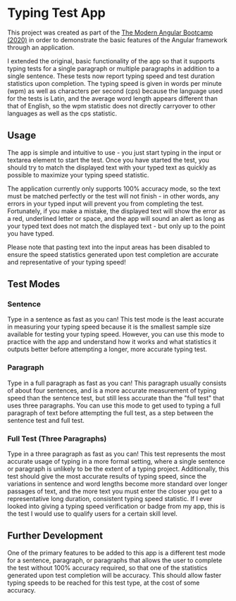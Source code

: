 # Typing Test App

This project was created as part of the [The Modern Angular Bootcamp (2020)](https://www.udemy.com/course/the-modern-angular-bootcamp/)
in order to demonstrate the basic features of the Angular framework through an application.

I extended the original, basic functionality of the app so that it supports
typing tests for a single paragraph or multiple paragraphs in addition to a
single sentence. These tests now report typing speed and test duration
statistics upon completion. The typing speed is given in words per minute (wpm)
as well as characters per second (cps) because the language used for the tests
is Latin, and the average word length appears different than that of English,
so the wpm statistic does not directly carryover to other languages as well as
the cps statistic.

## Usage

The app is simple and intuitive to use - you just start typing in the input
or textarea element to start the test. Once you have started the test, you
should try to match the displayed text with your typed text as quickly as
possible to maximize your typing speed statistic.

The application currently only supports 100% accuracy mode, so the text must be matched perfectly or the
test will not finish - in other words, any errors in your typed input will
prevent you from completing the test. Fortunately, if you make a mistake, the
displayed text will show the error as a red, underlined letter or space, and
the app will sound an alert as long as your typed text does not match the
displayed text - but only up to the point you have typed.

Please note that pasting text into the input areas has been disabled to
ensure the speed statistics generated upon test completion are accurate and
representative of your typing speed!

## Test Modes

### Sentence

Type in a sentence as fast as you can! This test mode is the least accurate in
measuring your typing speed because it is the smallest sample size available
for testing your typing speed. However, you can use this mode to practice with
the app and understand how it works and what statistics it outputs better
before attempting a longer, more accurate typing test.

### Paragraph

Type in a full paragraph as fast as you can! This paragraph usually consists
of about four sentences, and is a more accurate measurement of typing speed
than the sentence test, but still less accurate than the "full test" that
uses three paragraphs. You can use this mode to get used to typing a full
paragraph of text before attempting the full test, as a step between the
sentence test and full test.

### Full Test (Three Paragraphs)

Type in a three paragraph as fast as you can! This test represents the most
accurate usage of typing in a more formal setting, where a single sentence or
paragraph is unlikely to be the extent of a typing project. Additionally, this
test should give the most accurate results of typing speed, since the
variations in sentence and word lengths become more standard over longer
passages of text, and the more text you must enter the closer you get to a
representative long duration, consistent typing speed statistic. If I ever
looked into giving a typing speed verification or badge from my app, this is
the test I would use to qualify users for a certain skill level.

## Further Development

One of the primary features to be added to this app is a different test mode
for a sentence, paragraph, or paragraphs that allows the user to complete the
test without 100% accuracy required, so that one of the statistics generated
upon test completion will be accuracy. This should allow faster typing speeds
to be reached for this test type, at the cost of some accuracy.
